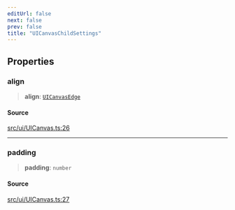 ```yaml
---
editUrl: false
next: false
prev: false
title: "UICanvasChildSettings"
---
```


## Properties

### align

> **align**: [`UICanvasEdge`](/api/type-aliases/uicanvasedge/)

#### Source

[src/ui/UICanvas.ts:26](https://github.com/relishinc/dill-pixel/blob/10f512f7f577ca5e74162827f11215b28df5ca97/src/ui/UICanvas.ts#L26)

***

### padding

> **padding**: `number`

#### Source

[src/ui/UICanvas.ts:27](https://github.com/relishinc/dill-pixel/blob/10f512f7f577ca5e74162827f11215b28df5ca97/src/ui/UICanvas.ts#L27)
